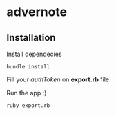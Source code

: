 advernote
=========

Installation
--------

Install dependecies

```
bundle install
```

Fill your *authToken* on **export.rb** file

Run the app :)

```
ruby export.rb
```
